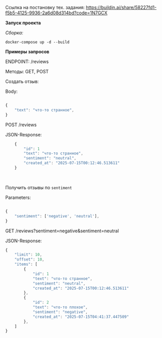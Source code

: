 Ссылка на постановку тех. задания: https://buildin.ai/share/58227fd1-f5b5-4125-9936-2a6d08d314bd?code=1N7GCX


**Запуск проекта**


*Сборка:*

```
docker-compose up -d --build

```

**Примеры запросов**

ENDPOINT: /reviews

Методы: GET, POST


Создать отзыв:

Body: 

```javascript

{
    "text": "что-то странное",
}
```

POST /reviews

JSON-Response:

```javascript
    {
        "id": 1
        "text": "что-то странное",
        "sentiment": "neutral",
        "created_at": "2025-07-15T00:12:46.513611"
    }
```

&nbsp;
&nbsp;

Получить отзывы по `sentiment`

Parameters:

```javascript

{
    "sentiment": ['negative', 'neutral'],
}
```

GET /reviews?sentiment=negative&sentiment=neutral

JSON-Response:

```javascript
{
    "limit": 10,
    "offset": 10,
    "items": [
        {
            "id": 1
            "text": "что-то странное",
            "sentiment": "neutral",
            "created_at": "2025-07-15T00:12:46.513611"
        }, 
        {
            "id": 2
            "text": "что-то плохое",
            "sentiment": "negative",
            "created_at": "2025-07-15T04:41:37.447509"
        }, 
    ]
}
```